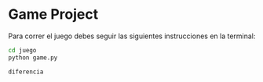 # Game Project

Para correr el juego debes seguir las siguientes instrucciones en la terminal:

```sh
cd juego
python game.py

diferencia
